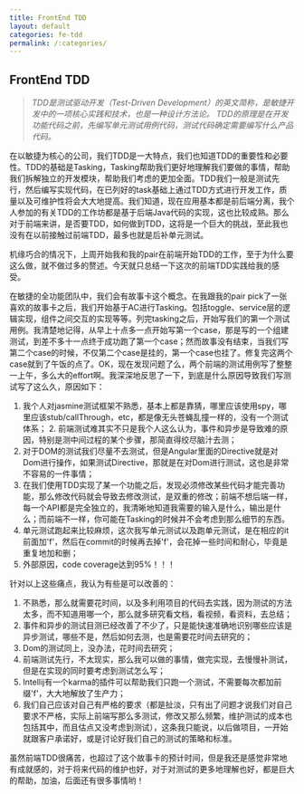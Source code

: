 ```yaml
---
title: FrontEnd TDD
layout: default
categories: fe-tdd
permalink: /:categories/
---
```


## FrontEnd TDD

>*TDD是测试驱动开发（Test-Driven Development）的英文简称，是敏捷开发中的一项核心实践和技术，也是一种设计方法论。 TDD的原理是在开发功能代码之前，先编写单元测试用例代码，测试代码确定需要编写什么产品代码。*    

在以敏捷为核心的公司，我们TDD是一大特点，我们也知道TDD的重要性和必要性。TDD的基础是Tasking，Tasking帮助我们更好地理解我们要做的事情，帮助我们拆解独立的开发模块，帮助我们考虑的更加全面。TDD我们一般是测试先行，然后编写实现代码，在已列好的task基础上通过TDD方式进行开发工作，质量以及可维护性将会大大地提高。我们知道，现在应用基本都是前后端分离，我个人参加的有关TDD的工作坊都是基于后端Java代码的实现，这也比较成熟。那么对于前端来讲，是否要TDD，如何做到TDD，这将是一个巨大的挑战，至此我也没有在以前接触过前端TDD，最多也就是后补单元测试。    

机缘巧合的情况下，上周开始我和我的pair在前端开始TDD的工作，至于为什么要这么做，就不做过多的赘述。今天就只总结一下这次的前端TDD实践给我的感受。    

在敏捷的全功能团队中，我们会有故事卡这个概念。在我跟我的pair pick了一张喜欢的故事卡之后，我们开始基于AC进行Tasking。包括toggle、service层的逻辑实现，组件之间交互的实现等等。列完tasking之后，开始写我们的第一个测试用例。我清楚地记得，从早上十点多一点开始写第一个case，那是写的一个组建测试，到差不多十一点终于成功跑了第一个case；然而故事没有结束，当我们写第二个case的时候，不仅第二个case是挂的，第一个case也挂了。修复完这两个case就到了午饭的点了。OK，现在发现问题了么，两个前端的测试用例写了整整一上午，多么大的effort啊。我深深地反思了一下，到底是什么原因导致我们写测试写了这么久，原因如下：    
1. 我个人对jasmine测试框架不熟悉，基本上都是靠猜，哪里应该使用spy，哪里应该stub/callThrough，etc，都是像无头苍蝇乱撞一样的，没有一个测试体系；   2. 前端测试难其实不只是我个人这么认为，事件和异步是导致难的原因，特别是测中间过程的某个步骤，那简直得绞尽脑汁去测；    
3. 对于DOM的测试我们尽量不去测试，但是Angular里面的Directive就是对Dom进行操作，如果测试Directive，那就是在对Dom进行测试，这也是非常不容易的一件事情；    
4. 在我们使用TDD实现了某一个功能之后，发现必须修改某些代码才能完善功能，那么修改代码就会导致去修改测试，是双重的修改；前端不想后端一样，每一个API都是完全独立的，我清晰地知道我需要的输入是什么，输出是什么；而前端不一样，你可能在Tasking的时候并不会考虑到那么细节的东西。        
5. 单元测试跑起来比较麻烦，这次我写单元测试以及跑单元测试，是在相应的it前面加'f'，然后在commit的时候再去掉'f'，会花掉一些时间和耐心，毕竟是重复地加和删；    
6. 外部原因，code coverage达到95%！！！    

针对以上这些痛点，我认为有些是可以改善的：
1. 不熟悉，那么就需要花时间，以及多利用项目的代码去实践，因为测试的方法太多，而不知道用哪一个，那么就多研究看文档，看视频，看资料，去总结；    
2. 事件和异步的测试目测已经改善了不少了，只是能快速准确地识别哪些应该是异步测试，哪些不是，然后如何去测，也是需要花时间去研究的；    
3. Dom的测试同上，没办法，花时间去研究；    
4. 前端测试先行，不太现实，那么我可以做的事情，做完实现，去慢慢补测试，但是在实现的同时要考虑到测试怎么写；    
5. Intellij有一个karma的插件可以帮助我们只跑一个测试，不需要每次都加前缀'f'，大大地解放了生产力；    
6. 我们自己应该对自己有严格的要求（都是扯淡，只有出了问题才说我们对自己要求不严格，实际上前端写那么多测试，修改又那么频繁，维护测试的成本也包括其中，而且估点又没考虑到测试），这条我只能说，以后做项目，一开始就跟客户承诺好，或是讨论好我们自己的测试的策略和标准。    

虽然前端TDD很痛苦，也超过了这个故事卡的预计时间，但是我还是感觉非常地有成就感的，对于将来代码的维护也好，对于对测试的更多地理解也好，都是巨大的帮助，加油，后面还有很多事情哟！    